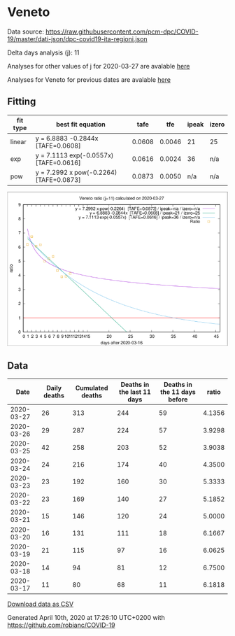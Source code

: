 # Veneto

Data source: https://raw.githubusercontent.com/pcm-dpc/COVID-19/master/dati-json/dpc-covid19-ita-regioni.json

Delta days analysis (j): 11

Analyses for other values of j for 2020-03-27 are avalable [here](../README.md)

Analyses for Veneto for previous dates are avalable [here](../../README.md)

## Fitting 
|fit type|best fit equation|tafe|tfe|ipeak|izero|
|-------|-----|--------|------|---|---|
|linear|y = 6.8883 -0.2844x  [TAFE=0.0608]|0.0608|0.0046|21|25|
|exp|y = 7.1113 exp(-0.0557x)  [TAFE=0.0616]|0.0616|0.0024|36|n/a|
|pow|y = 7.2992 x pow(-0.2264)  [TAFE=0.0873]|0.0873|0.0050|n/a|n/a|

![Plot](COVID-19_veneto_j11_2020-03-27.png)

## Data
|Date|Daily deaths|Cumulated deaths|Deaths in the last 11 days|Deaths in the 11 days before|ratio|
|----|----------|-----------|-------|--------------------|-----|
|2020-03-27|26|313|244|59|4.1356|
|2020-03-26|29|287|224|57|3.9298|
|2020-03-25|42|258|203|52|3.9038|
|2020-03-24|24|216|174|40|4.3500|
|2020-03-23|23|192|160|30|5.3333|
|2020-03-22|23|169|140|27|5.1852|
|2020-03-21|15|146|120|24|5.0000|
|2020-03-20|16|131|111|18|6.1667|
|2020-03-19|21|115|97|16|6.0625|
|2020-03-18|14|94|81|12|6.7500|
|2020-03-17|11|80|68|11|6.1818|

[Download data as CSV](COVID-19_veneto_j11_2020-03-27.csv)

Generated April 10th, 2020 at 17:26:10 UTC+0200 with https://github.com/robianc/COVID-19
